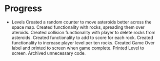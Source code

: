 
# Progress

+ Levels
Created a random counter to move asteroids better across the space map.
Created functionality with rocks, spreading them over ateroids.
Created collision functionality with player to delete rocks from asteroids.
Created functionality to add to score for each rock.
Created functionality to increase player level per ten rocks.
Created Game Over label and printed to screen when game complete.
Printed Level to screen.
Archived unnecessary code.
